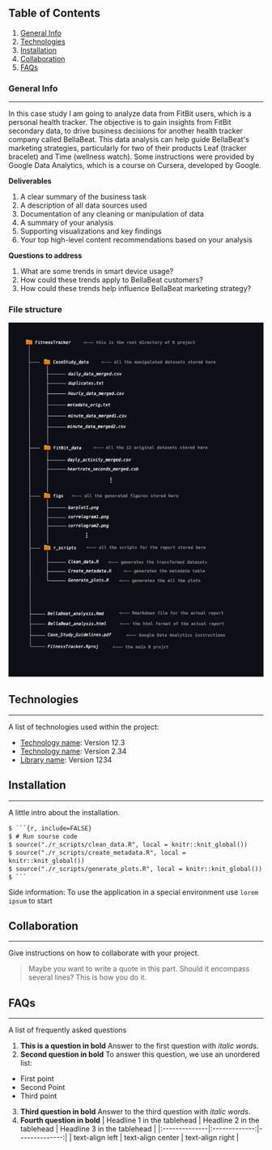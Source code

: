 ## Table of Contents
1. [General Info](#general-info)
2. [Technologies](#technologies)
3. [Installation](#installation)
4. [Collaboration](#collaboration)
5. [FAQs](#faqs)
### General Info
***
In this case study I am going to analyze data from FitBit users, which is a personal health tracker. The objective is to gain insights from FitBit secondary data, to drive business decisions for another health tracker company called BellaBeat. This data analysis can help guide BellaBeat's marketing strategies, particularly for two of their products Leaf (tracker bracelet) and Time (wellness watch). Some instructions were provided by Google Data Analytics, which is a course on Cursera, developed by Google.

**Deliverables**

1. A clear summary of the business task
2. A description of all data sources used
3. Documentation of any cleaning or manipulation of data
4. A summary of your analysis
5. Supporting visualizations and key findings
6. Your top high-level content recommendations based on your analysis

**Questions to address**

1. What are some trends in smart device usage?
2. How could these trends apply to BellaBeat customers?
3. How could these trends help influence BellaBeat marketing strategy?

### File structure
![Image text](https://github.com/v-Vahe/FItnessTracker_Case_Study/blob/main/figs/file_structure_diagram.jpg) 
## Technologies
***
A list of technologies used within the project:
* [Technology name](https://example.com): Version 12.3 
* [Technology name](https://example.com): Version 2.34
* [Library name](https://example.com): Version 1234
## Installation
***
A little intro about the installation. 
```
$ ```{r, include=FALSE}
$ # Run sourse code
$ source("./r_scripts/clean_data.R", local = knitr::knit_global())
$ source("./r_scripts/create_metadata.R", local = knitr::knit_global())
$ source("./r_scripts/generate_plots.R", local = knitr::knit_global())
$ ```
```
Side information: To use the application in a special environment use ```lorem ipsum``` to start
## Collaboration
***
Give instructions on how to collaborate with your project.
> Maybe you want to write a quote in this part. 
> Should it encompass several lines?
> This is how you do it.
## FAQs
***
A list of frequently asked questions
1. **This is a question in bold**
Answer to the first question with _italic words_. 
2. __Second question in bold__ 
To answer this question, we use an unordered list:
* First point
* Second Point
* Third point
3. **Third question in bold**
Answer to the third question with *italic words*.
4. **Fourth question in bold**
| Headline 1 in the tablehead | Headline 2 in the tablehead | Headline 3 in the tablehead |
|:--------------|:-------------:|--------------:|
| text-align left | text-align center | text-align right |